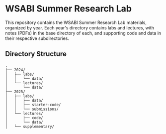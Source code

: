# WSABI Summer Research Lab

This repository contains the WSABI Summer Research Lab materials, organized by year. Each year's directory contains labs and lectures, with notes (PDFs) in the base directory of each, and supporting code and data in their respective subdirectories.

## Directory Structure

```
.
├── 2024/
│   ├── labs/
│   │   └── data/
│   └── lectures/
│       └── data/
├── 2025/
│   ├── labs/
│   │   ├── data/
│   │   ├── starter-code/
│   │   └── submissions/
│   └── lectures/
│       ├── code/
│       └── data/
│   └── supplementary/

```